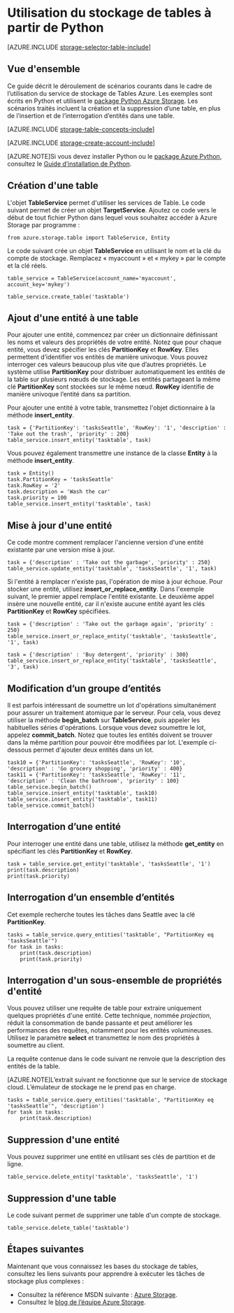 <properties
	pageTitle="Utilisation du stockage de tables à partir de Python | Microsoft Azure"
	description="Découvrez comment utiliser le service de Table de Python pour créer, supprimer, insérer et interroger une table."
	services="storage"
	documentationCenter="python"
	authors="emgerner-msft"
	manager="wpickett"
	editor=""/>

<tags
	ms.service="storage"
	ms.workload="storage"
	ms.tgt_pltfrm="na"
	ms.devlang="python"
	ms.topic="article"
	ms.date="08/25/2015"
	ms.author="emgerner"/>


# Utilisation du stockage de tables à partir de Python

[AZURE.INCLUDE [storage-selector-table-include](../../includes/storage-selector-table-include.md)]

## Vue d'ensemble

Ce guide décrit le déroulement de scénarios courants dans le cadre de l’utilisation du service de stockage de Tables Azure. Les exemples sont écrits en Python et utilisent le [package Python Azure Storage][]. Les scénarios traités incluent la création et la suppression d’une table, en plus de l’insertion et de l’interrogation d’entités dans une table.

[AZURE.INCLUDE [storage-table-concepts-include](../../includes/storage-table-concepts-include.md)]

[AZURE.INCLUDE [storage-create-account-include](../../includes/storage-create-account-include.md)]

[AZURE.NOTE]Si vous devez installer Python ou le [package Azure Python][], consultez le [Guide d’installation de Python](../python-how-to-install.md).


## Création d'une table

L'objet **TableService** permet d'utiliser les services de Table. Le code suivant permet de créer un objet **TargetService**. Ajoutez ce code vers le début de tout fichier Python dans lequel vous souhaitez accéder à Azure Storage par programme :

	from azure.storage.table import TableService, Entity

Le code suivant crée un objet **TableService** en utilisant le nom et la clé du compte de stockage. Remplacez « myaccount » et « mykey » par le compte et la clé réels.

	table_service = TableService(account_name='myaccount', account_key='mykey')

	table_service.create_table('tasktable')

## Ajout d'une entité à une table

Pour ajouter une entité, commencez par créer un dictionnaire définissant les noms et valeurs des propriétés de votre entité. Notez que pour chaque entité, vous devez spécifier les clés **PartitionKey** et **RowKey**. Elles permettent d’identifier vos entités de manière univoque. Vous pouvez interroger ces valeurs beaucoup plus vite que d’autres propriétés. Le système utilise **PartitionKey** pour distribuer automatiquement les entités de la table sur plusieurs nœuds de stockage. Les entités partageant la même clé **PartitionKey** sont stockées sur le même nœud. **RowKey** identifie de manière univoque l’entité dans sa partition.

Pour ajouter une entité à votre table, transmettez l'objet dictionnaire à la méthode **insert\_entity**.

	task = {'PartitionKey': 'tasksSeattle', 'RowKey': '1', 'description' : 'Take out the trash', 'priority' : 200}
	table_service.insert_entity('tasktable', task)

Vous pouvez également transmettre une instance de la classe **Entity** à la méthode **insert\_entity**.

	task = Entity()
	task.PartitionKey = 'tasksSeattle'
	task.RowKey = '2'
	task.description = 'Wash the car'
	task.priority = 100
	table_service.insert_entity('tasktable', task)

## Mise à jour d'une entité

Ce code montre comment remplacer l'ancienne version d'une entité existante par une version mise à jour.

	task = {'description' : 'Take out the garbage', 'priority' : 250}
	table_service.update_entity('tasktable', 'tasksSeattle', '1', task)

Si l'entité à remplacer n'existe pas, l'opération de mise à jour échoue. Pour stocker une entité, utilisez **insert\_or\_replace\_entity**. Dans l'exemple suivant, le premier appel remplace l'entité existante. Le deuxième appel insère une nouvelle entité, car il n'existe aucune entité ayant les clés **PartitionKey** et **RowKey** spécifiées.

	task = {'description' : 'Take out the garbage again', 'priority' : 250}
	table_service.insert_or_replace_entity('tasktable', 'tasksSeattle', '1', task)

	task = {'description' : 'Buy detergent', 'priority' : 300}
	table_service.insert_or_replace_entity('tasktable', 'tasksSeattle', '3', task)

## Modification d’un groupe d’entités

Il est parfois intéressant de soumettre un lot d'opérations simultanément pour assurer un traitement atomique par le serveur. Pour cela, vous devez utiliser la méthode **begin\_batch** sur **TableService**, puis appeler les habituelles séries d'opérations. Lorsque vous devez soumettre le lot, appelez **commit\_batch**. Notez que toutes les entités doivent se trouver dans la même partition pour pouvoir être modifiées par lot. L'exemple ci-dessous permet d'ajouter deux entités dans un lot.

	task10 = {'PartitionKey': 'tasksSeattle', 'RowKey': '10', 'description' : 'Go grocery shopping', 'priority' : 400}
	task11 = {'PartitionKey': 'tasksSeattle', 'RowKey': '11', 'description' : 'Clean the bathroom', 'priority' : 100}
	table_service.begin_batch()
	table_service.insert_entity('tasktable', task10)
	table_service.insert_entity('tasktable', task11)
	table_service.commit_batch()

## Interrogation d’une entité

Pour interroger une entité dans une table, utilisez la méthode **get\_entity** en spécifiant les clés **PartitionKey** et **RowKey**.

	task = table_service.get_entity('tasktable', 'tasksSeattle', '1')
	print(task.description)
	print(task.priority)

## Interrogation d’un ensemble d’entités

Cet exemple recherche toutes les tâches dans Seattle avec la clé **PartitionKey**.

	tasks = table_service.query_entities('tasktable', "PartitionKey eq 'tasksSeattle'")
	for task in tasks:
		print(task.description)
		print(task.priority)

## Interrogation d'un sous-ensemble de propriétés d'entité

Vous pouvez utiliser une requête de table pour extraire uniquement quelques propriétés d'une entité. Cette technique, nommée *projection*, réduit la consommation de bande passante et peut améliorer les performances des requêtes, notamment pour les entités volumineuses. Utilisez le paramètre **select** et transmettez le nom des propriétés à soumettre au client.

La requête contenue dans le code suivant ne renvoie que la description des entités de la table.

[AZURE.NOTE]L’extrait suivant ne fonctionne que sur le service de stockage cloud. L’émulateur de stockage ne le prend pas en charge.

	tasks = table_service.query_entities('tasktable', "PartitionKey eq 'tasksSeattle'", 'description')
	for task in tasks:
		print(task.description)

## Suppression d'une entité

Vous pouvez supprimer une entité en utilisant ses clés de partition et de ligne.

	table_service.delete_entity('tasktable', 'tasksSeattle', '1')

## Suppression d'une table

Le code suivant permet de supprimer une table d'un compte de stockage.

	table_service.delete_table('tasktable')

## Étapes suivantes

Maintenant que vous connaissez les bases du stockage de tables, consultez les liens suivants pour apprendre à exécuter les tâches de stockage plus complexes :

-   Consultez la référence MSDN suivante : [Azure Storage][].
-   Consultez le [blog de l’équipe Azure Storage][].

[Azure Storage]: http://msdn.microsoft.com/library/azure/gg433040.aspx
[blog de l’équipe Azure Storage]: http://blogs.msdn.com/b/windowsazurestorage/
[package Azure Python]: https://pypi.python.org/pypi/azure
[package Python Azure Storage]: https://pypi.python.org/pypi/azure-storage

<!---HONumber=August15_HO9-->